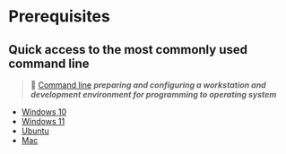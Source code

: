 # Prerequisites

## Quick access to the most commonly used command line

>📌 [Command line](./Most-used-command-line)
>***preparing and configuring a workstation and development environment for programming to operating system***

- [Windows 10](./Windows-10)
- [Windows 11](./Windows-11)
- [Ubuntu](./Ubuntu/README.md)
- [Mac](./Mac/README.md)
